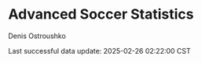 # Advanced Soccer Statistics
Denis Ostroushko

<!-- gfm -->

Last successful data update: 2025-02-26 02:22:00 CST
